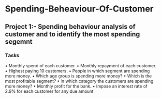 # Spending-Beheaviour-Of-Customer
## Project 1:- Spending behaviour analysis of customer and to identify the most spending segemnt
### Tasks
•	Monthly spend of each customer.
•	Monthly repayment of each customer.
•	Highest paying 10 customers.
•	People in which segment are spending more money.
•	Which age group is spending more money?
•	Which is the most profitable segment?
•	In which category the customers are spending more money?
•	Monthly profit for the bank.
•	Impose an interest rate of 2.9% for each customer for any due amount

